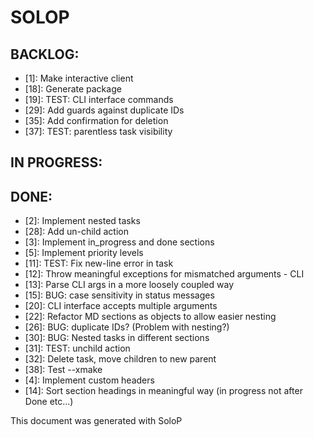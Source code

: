 # SOLOP

## BACKLOG:

- [1]: Make interactive client
- [18]: Generate package
- [19]: TEST: CLI interface commands
- [29]: Add guards against duplicate IDs
- [35]: Add confirmation for deletion
- [37]: TEST: parentless task visibility

## IN PROGRESS:


## DONE:

- [2]: Implement nested tasks
- [28]: Add un-child action
- [3]: Implement in_progress and done sections
- [5]: Implement priority levels
- [11]: TEST: Fix new-line error in task
- [12]: Throw meaningful exceptions for mismatched arguments - CLI
- [13]: Parse CLI args in a more loosely coupled way
- [15]: BUG: case sensitivity in status messages
- [20]: CLI interface accepts multiple arguments
- [22]: Refactor MD sections as objects to allow easier nesting
- [26]: BUG: duplicate IDs? (Problem with nesting?)
- [30]: BUG: Nested tasks in different sections
- [31]: TEST: unchild action
- [32]: Delete task, move children to new parent
- [38]: Test --xmake
- [4]: Implement custom headers
- [14]: Sort section headings in meaningful way (in progress not after Done etc...)

This document was generated with SoloP